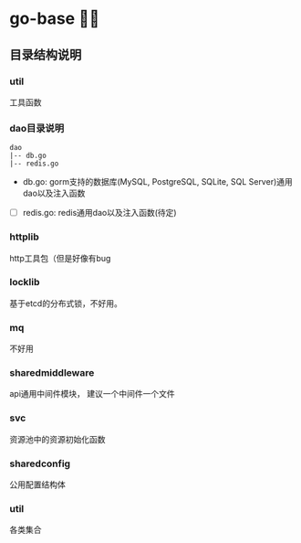 # go-base 🤦🏿

## 目录结构说明

### util

工具函数

### dao目录说明
```
dao
|-- db.go
|-- redis.go
```

* db.go: gorm支持的数据库(MySQL, PostgreSQL, SQLite, SQL Server)通用dao以及注入函数
* [ ] redis.go: redis通用dao以及注入函数(待定)


### httplib

http工具包（但是好像有bug

### locklib

基于etcd的分布式锁，不好用。

### mq 
不好用

### sharedmiddleware

api通用中间件模块， 建议一个中间件一个文件

### svc

资源池中的资源初始化函数

### sharedconfig

公用配置结构体

### util
各类集合